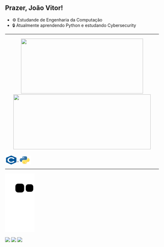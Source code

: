 ## Prazer, João Vitor!


- ⚙️ Estudande de Engenharia da Computação
- 🔒 Atualmente aprendendo Python e estudando Cybersecurity

<hr>
  
  <div align="center">
  <a href="https://github.com/jvitsilva">
  <img height="180em" width='400em' src="https://github-readme-stats.vercel.app/api?username=jvitsilva&show_icons=true&theme=dark&include_all_commits=true&count_private=true"/>
    </div>
    
  <div align="center">  
  <img height="180em" width='450em' src="https://github-readme-stats.vercel.app/api/top-langs/?username=jvitsilva&layout=compact&langs_count=7&theme=dark"/>
</div>
  
<div style="display: inline_block"><br>
  <img align="center" alt="João-C" height="30" width="40" src="https://raw.githubusercontent.com/devicons/devicon/master/icons/c/c-plain.svg">
  <img align="center" alt="João-Python" height="30" width="40" src="https://raw.githubusercontent.com/devicons/devicon/master/icons/python/python-original.svg">
</div>
  
  

 <hr>
 <div> 
 
   ![Snake animation](https://github.com/rafaballerini/rafaballerini/blob/output/github-contribution-grid-snake.svg)
   
  <a href="https://instagram.com/vit.silv4" target="_blank"><img src="https://img.shields.io/badge/-Instagram-%23E4405F?style=for-the-badge&logo=instagram&logoColor=white" target="_blank"></a>
  <a href = "mailto:vitsilva900@gmail.com"><img src="https://img.shields.io/badge/-Gmail-%23333?style=for-the-badge&logo=gmail&logoColor=white" target="_blank"></a>
  <a href="https://www.linkedin.com/in/jvosilva/" target="_blank"><img src="https://img.shields.io/badge/-LinkedIn-%230077B5?style=for-the-badge&logo=linkedin&logoColor=white" target="_blank"></a> 
   
  
 
  
  
  
</div>
